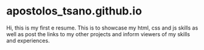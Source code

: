 # apostolos_tsano.github.io
Hi, this is my first e resume. This is to showcase my html, css and js skills as well as post the links to my other projects and inform viewers of my skills and experiences.
